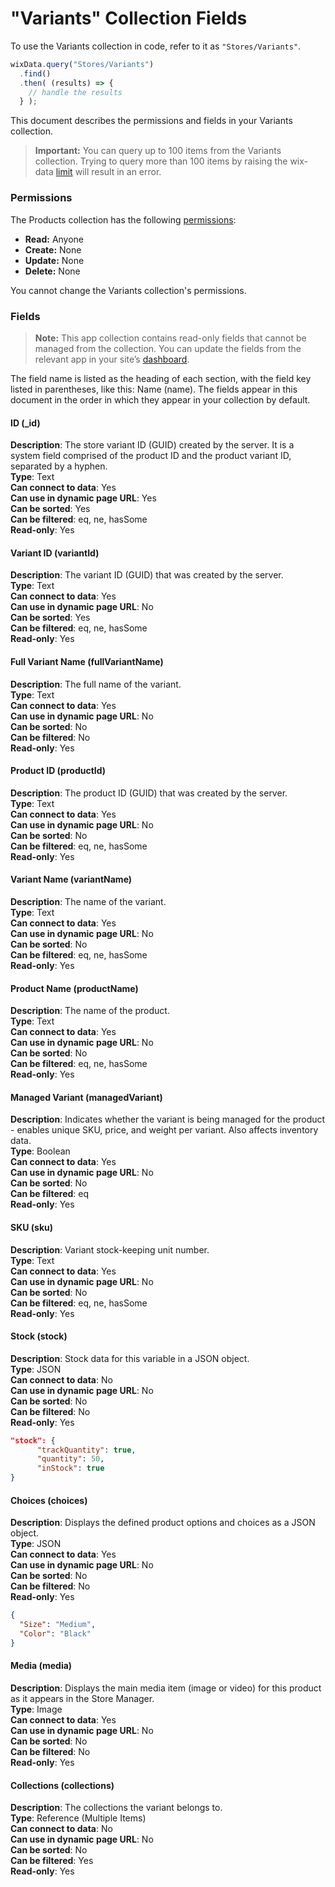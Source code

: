 <!-- This article was published using the Doc Push single-sourcing tool. Any changes to this article MUST be made in the source file. Find it at www.github.com/wix-private/velo-docs.-->



# "Variants" Collection Fields







To use the Variants collection in code, refer to it as `"Stores/Variants"`.

```javascript
wixData.query("Stores/Variants")
  .find()
  .then( (results) => {
    // handle the results
  } );
```

This document describes the permissions and fields in your Variants collection. 





> **Important:**
> You can query up to 100 items from the Variants collection. Trying to query more than 100 items by raising the wix-data [limit](https://www.wix.com/corvid/reference/wix-data.WixDataQuery.html#limit) will result in an error.



### Permissions 

The Products collection has the following [permissions](https://support.wix.com/en/article/about-collection-permissions):

-   **Read:** Anyone 
-   **Create:** None
-   **Update:** None
-   **Delete:** None

You cannot change the Variants collection's permissions. 

### Fields 

> **Note:**
> This app collection contains read-only fields that cannot be managed from the collection. You can update the fields from the relevant app in your site’s [dashboard](https://support.wix.com/en/article/accessing-your-sites-dashboard).

The field name is listed as the heading of each section, with the field key listed in parentheses, like this: Name (name). The fields appear in this document in the order in which they appear in your collection by default.

#### ID (\_id) 

**Description**: The store variant ID (GUID) created by the server. It is a system field comprised of the product ID and the product variant ID, separated by a hyphen.  
**Type**: Text  
**Can connect to data**: Yes  
**Can use in dynamic page URL**: Yes  
**Can be sorted**: Yes  
**Can be filtered**: eq, ne, hasSome  
**Read-only**: Yes

#### Variant ID (variantId) 

**Description**: The variant ID (GUID) that was created by the server.  
**Type**: Text  
**Can connect to data**: Yes  
**Can use in dynamic page URL**: No  
**Can be sorted**: Yes  
**Can be filtered**: eq, ne, hasSome  
**Read-only**: Yes

#### Full Variant Name (fullVariantName) 

**Description**: The full name of the variant.  
**Type**: Text   
**Can connect to data**: Yes  
**Can use in dynamic page URL**: No  
**Can be sorted**: No  
**Can be filtered**: No  
**Read-only**: Yes

#### Product ID (productId) 

**Description**: The product ID (GUID) that was created by the server.  
**Type**: Text  
**Can connect to data**: Yes  
**Can use in dynamic page URL**: No  
**Can be sorted**: No  
**Can be filtered**: eq, ne, hasSome  
**Read-only**: Yes

#### Variant Name (variantName) 

**Description**: The name of the variant.  
**Type**: Text  
**Can connect to data**: Yes  
**Can use in dynamic page URL**: No  
**Can be sorted**: No  
**Can be filtered**: eq, ne, hasSome  
**Read-only**: Yes

#### Product Name (productName) 

**Description**: The name of the product.  
**Type**: Text  
**Can connect to data**: Yes  
**Can use in dynamic page URL**: No  
**Can be sorted**: No  
**Can be filtered**: eq, ne, hasSome  
**Read-only**: Yes

#### Managed Variant (managedVariant) 

**Description**: Indicates whether the variant is being managed for the product - enables unique SKU, price, and weight per variant. Also affects inventory data.  
**Type**: Boolean  
**Can connect to data**: Yes  
**Can use in dynamic page URL**: No  
**Can be sorted**: No  
**Can be filtered**: eq  
**Read-only**: Yes

#### SKU (sku) 

**Description**: Variant stock-keeping unit number.  
**Type**: Text  
**Can connect to data**: Yes  
**Can use in dynamic page URL**: No  
**Can be sorted**: No  
**Can be filtered**: eq, ne, hasSome  
**Read-only**: Yes

#### Stock (stock) 

**Description**: Stock data for this variable in a JSON object.  
**Type**: JSON  
**Can connect to data**: No  
**Can use in dynamic page URL**: No  
**Can be sorted**: No  
**Can be filtered**: No  
**Read-only**: Yes

```json
"stock": {
      "trackQuantity": true,
      "quantity": 50,
      "inStock": true
}
```

#### Choices (choices) 

**Description**: Displays the defined product options and choices as a JSON object.  
**Type**: JSON  
**Can connect to data**: Yes  
**Can use in dynamic page URL**: No  
**Can be sorted**: No  
**Can be filtered**: No  
**Read-only**: Yes

```json
{
  "Size": "Medium",
  "Color": "Black"
}
```

#### Media (media) 

**Description**: Displays the main media item (image or video) for this product as it appears in the Store Manager.  
**Type**: Image  
**Can connect to data**: Yes  
**Can use in dynamic page URL**: No  
**Can be sorted**: No  
**Can be filtered**: No  
**Read-only**: Yes

#### Collections (collections) 

**Description**: The collections the variant belongs to.  
**Type**: Reference (Multiple Items)  
**Can connect to data**: No  
**Can use in dynamic page URL**: No  
**Can be sorted**: No  
**Can be filtered**: Yes  
**Read-only**: Yes